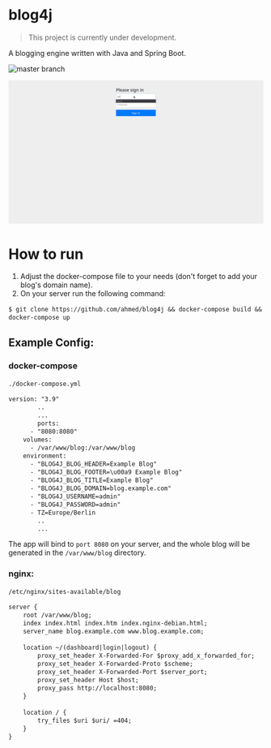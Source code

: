 # blog4j

> This project is currently under development.
 
A blogging engine written with Java and Spring Boot.

![master branch](https://github.com/ahmedelhori/blog4j/actions/workflows/ci.yml/badge.svg)

![](.github/asset/preview.gif)

# How to run
1. Adjust the docker-compose file to your needs (don't forget to add your blog's domain name).
2. On your server run the following command:

```
$ git clone https://github.com/ahmed/blog4j && docker-compose build && docker-compose up
```

## Example Config:
### docker-compose
`./docker-compose.yml`
```
version: "3.9"
        ..
        ...
        ports:
      - "8080:8080"
    volumes:
      - /var/www/blog:/var/www/blog
    environment:
      - "BLOG4J_BLOG_HEADER=Example Blog"
      - "BLOG4J_BLOG_FOOTER=\u00a9 Example Blog"
      - "BLOG4J_BLOG_TITLE=Example Blog"
      - "BLOG4J_BLOG_DOMAIN=blog.example.com"
      - "BLOG4J_USERNAME=admin"
      - "BLOG4J_PASSWORD=admin"
      - TZ=Europe/Berlin
        ..
        ...
```

The app will bind to `port 8080` on your server, and the whole blog will be generated in the `/var/www/blog` directory.

### nginx: 
`/etc/nginx/sites-available/blog`
```
server {
	root /var/www/blog;
	index index.html index.htm index.nginx-debian.html;
	server_name blog.example.com www.blog.example.com;

	location ~/(dashboard|login|logout) {
		proxy_set_header X-Forwarded-For $proxy_add_x_forwarded_for;
		proxy_set_header X-Forwarded-Proto $scheme;
		proxy_set_header X-Forwarded-Port $server_port;
		proxy_set_header Host $host;
		proxy_pass http://localhost:8080;
	}

	location / {
		try_files $uri $uri/ =404;
	}
}
```
